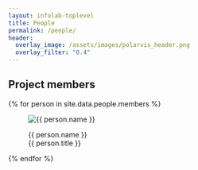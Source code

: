 ```yaml
---
layout: infolab-toplevel
title: People
permalink: /people/
header:
  overlay_image: /assets/images/polarvis_header.png
  overlay_filter: "0.4"
---
```


## Project members

<div class="profiles"> 
{% for person in site.data.people.members %}
<figure class="profile">
  <img class="profilepic" src="{{ person.pic }}" alt="{{ person.name }}">
  <figcaption class="profile">
  <p>{{ person.name }} <br/> {{ person.title }}</p>
  </figcaption>
</figure>
{% endfor %}
<div class="stop"/>
</div>
